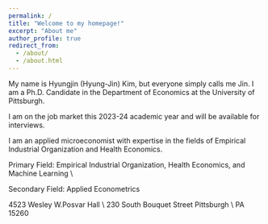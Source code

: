 ```yaml
---
permalink: /
title: "Welcome to my homepage!"
excerpt: "About me"
author_profile: true
redirect_from: 
  - /about/
  - /about.html
---
```



My name is Hyungjin (Hyung-Jin) Kim, but everyone simply calls me Jin. I am a Ph.D. Candidate in the Department of Economics at the University of Pittsburgh. 

I am on the job market this 2023-24 academic year and will be available for interviews.

I am an applied microeconomist with expertise in the fields of Empirical Industrial Organization and Health Economics.


Primary Field: Empirical Industrial Organization, Health Economics, and Machine Learning \\

Secondary Field: Applied Econometrics


4523 Wesley W.Posvar Hall \\
230 South Bouquet Street Pittsburgh \\
PA 15260
